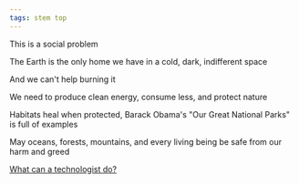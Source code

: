 ```yaml
---
tags: stem top 
---
```


This is a social problem

The Earth is the only home we have in a cold, dark, indifferent space

And we can't help burning it

We need to produce clean energy, consume less, and protect nature

Habitats heal when protected, Barack Obama's "Our Great National Parks" is full of examples 

May oceans, forests, mountains, and every living being be safe from our harm and greed 
 
[What can a technologist do?](http://worrydream.com/ClimateChange/)